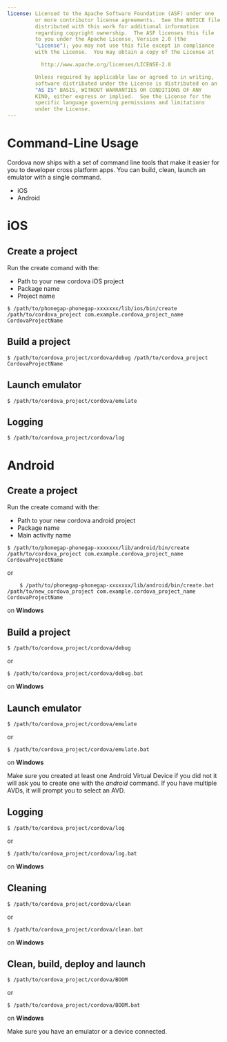 ```yaml
---
license: Licensed to the Apache Software Foundation (ASF) under one
         or more contributor license agreements.  See the NOTICE file
         distributed with this work for additional information
         regarding copyright ownership.  The ASF licenses this file
         to you under the Apache License, Version 2.0 (the
         "License"); you may not use this file except in compliance
         with the License.  You may obtain a copy of the License at

           http://www.apache.org/licenses/LICENSE-2.0

         Unless required by applicable law or agreed to in writing,
         software distributed under the License is distributed on an
         "AS IS" BASIS, WITHOUT WARRANTIES OR CONDITIONS OF ANY
         KIND, either express or implied.  See the License for the
         specific language governing permissions and limitations
         under the License.
---
```


Command-Line Usage
==================

Cordova now ships with a set of command line tools that make it easier for you to developer cross platform apps. You can build, clean, launch an emulator with a single command.

* iOS
* Android

iOS
===

Create a project
----------------

Run the create comand with the:

* Path to your new cordova iOS project
* Package name
* Project name

<!-- -->

    $ /path/to/phonegap-phonegap-xxxxxxx/lib/ios/bin/create /path/to/cordova_project com.example.cordova_project_name CordovaProjectName


Build a project
---------------

    $ /path/to/cordova_project/cordova/debug /path/to/cordova_project CordovaProjectName

Launch emulator
---------------

    $ /path/to/cordova_project/cordova/emulate

Logging
-------

    $ /path/to/cordova_project/cordova/log


Android
=======


Create a project
----------------

Run the create comand with the:

* Path to your new cordova android project
* Package name
* Main activity name

<!-- -->

    $ /path/to/phonegap-phonegap-xxxxxxx/lib/android/bin/create /path/to/cordova_project com.example.cordova_project_name CordovaProjectName

or

        $ /path/to/phonegap-phonegap-xxxxxxx/lib/android/bin/create.bat /path/to/new_cordova_project com.example.cordova_project_name CordovaProjectName

on **Windows**

Build a project
---------------

    $ /path/to/cordova_project/cordova/debug

or

    $ /path/to/cordova_project/cordova/debug.bat

on **Windows**

Launch emulator
---------------

    $ /path/to/cordova_project/cordova/emulate

or

    $ /path/to/cordova_project/cordova/emulate.bat

on **Windows**

Make sure you created at least one Android Virtual Device if you did not it will ask you to create one with the *android* command.
If you have multiple AVDs, it will prompt you to select an AVD.

Logging
-------

    $ /path/to/cordova_project/cordova/log

or

    $ /path/to/cordova_project/cordova/log.bat

on **Windows**

Cleaning
--------

    $ /path/to/cordova_project/cordova/clean

or

    $ /path/to/cordova_project/cordova/clean.bat

on **Windows**

Clean, build, deploy and launch
-------------------------------

    $ /path/to/cordova_project/cordova/BOOM

or

    $ /path/to/cordova_project/cordova/BOOM.bat

on **Windows**

Make sure you have an emulator or a device connected.
